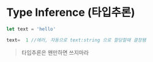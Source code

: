 # Type Inference (타입추론)

```ts
let text = 'hello'

text=  1 //에러, 자동으로 text:string 으로 할당할때 결정됌

```

> 타입추론은 왠만하면 쓰지마라